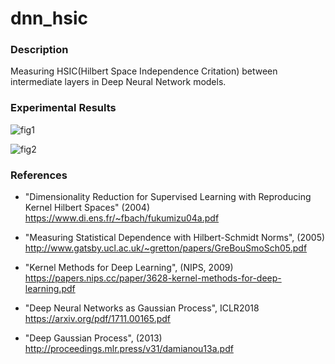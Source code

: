 # dnn_hsic

### Description

Measuring HSIC(Hilbert Space Independence Critation) between intermediate layers in Deep Neural Network models.

### Experimental Results

![fig1](https://user-images.githubusercontent.com/31915487/61437436-0b2a4500-a978-11e9-8f0f-52a9844a1559.png)

![fig2](https://user-images.githubusercontent.com/31915487/61437439-0b2a4500-a978-11e9-93ba-48fd37a7e2af.png)

### References

- "Dimensionality Reduction for Supervised Learning with Reproducing Kernel Hilbert Spaces" (2004)<br>
https://www.di.ens.fr/~fbach/fukumizu04a.pdf

- "Measuring Statistical Dependence with Hilbert-Schmidt Norms", (2005)<br>
http://www.gatsby.ucl.ac.uk/~gretton/papers/GreBouSmoSch05.pdf

- "Kernel Methods for Deep Learning", (NIPS, 2009)<br>
https://papers.nips.cc/paper/3628-kernel-methods-for-deep-learning.pdf

- "Deep Neural Networks as Gaussian Process", ICLR2018<br>
https://arxiv.org/pdf/1711.00165.pdf

- "Deep Gaussian Process", (2013)<br>
http://proceedings.mlr.press/v31/damianou13a.pdf
